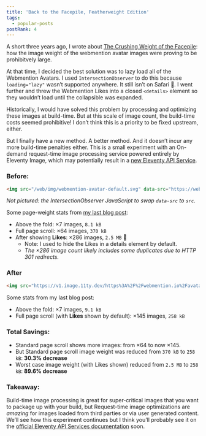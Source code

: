 ```yaml
---
title: 'Back to the Facepile, Featherweight Edition'
tags:
  - popular-posts
postRank: 4
---
```

A short three years ago, I wrote about [The Crushing Weight of the Facepile](/web/facepile/): how the image weight of the webmention avatar images were proving to be prohibitvely large.

At that time, I decided the best solution was to lazy load all of the Webmention Avatars. I used `IntersectionObserver` to do this because `loading="lazy"` wasn’t supported anywhere. It still isn’t on Safari 😬. I went further and threw the Webmention Likes into a closed `<details>` element so they wouldn’t load until the collapsible was expanded.

Historically, I would have solved this problem by processing and optimizing these images at build-time. But at this scale of image count, the build-time costs seemed prohibitive! I don’t think this is a priority to be fixed upstream, either.

But I finally have a new method. A better method. And it doesn’t incur any more build-time penalties either. This is a small experiment with an On-demand request-time image processing service powered entirely by Eleventy Image, which may potentially result in a [new Eleventy API Service](https://www.11ty.dev/docs/api-services/).

### Before:

```html
<img src="/web/img/webmention-avatar-default.svg" data-src="https://webmention.io/avatar/pbs.twimg.com/cab6e1447b539bc1d7eaf6e260288f220792168c7be20e38ee6504517cde999d.jpg" alt="A Person’s Name" width="48" height="48">
```

_Not pictured: the IntersectionObserver JavaScript to swap `data-src` to `src`._

Some page-weight stats from [my last blog post](/web/trailing-slash/):

* Above the fold: ×7 images, `8.1 kB`
* Full page scroll: ×64 images, `370 kB`
* After showing **Likes**: ×286 images, `2.5 MB` 😬
  * Note: I used to hide the Likes in a details element by default.
  * _The ×286 image count likely includes some duplicates due to HTTP 301 redirects._

### After

```html
<img src="https://v1.image.11ty.dev/https%3A%2F%2Fwebmention.io%2Favatar%2Fpbs.twimg.com%2Fa4b4ceb1e1566f3e65d866ac64d8d7c1d615f927ebd0c31a7395b8fe5d2be852.jpg/jpeg/72/" alt="A Person’s Name" width="48" height="48" loading="lazy" decoding="async">
```

Some stats from my last blog post:

* Above the fold: ×7 images, `9.1 kB`
* Full page scroll (with **Likes** shown by default): ×145 images, `258 kB`

### Total Savings:

* Standard page scroll shows more images: from ×64 to now ×145.
* But Standard page scroll image weight was reduced from `370 kB` to `258 kB`: **30.3% decrease**
* Worst case image weight (with Likes shown) reduced from `2.5 MB` to `258 kB`: **89.6% decrease**

### Takeaway:

Build-time image processing is great for super-critical images that you want to package up with your build, but Request-time image optimizations are *amazing* for images loaded from third parties or via user generated content. We’ll see how this experiment continues but I think you’ll probably see it on the [official Eleventy API Services documentation](https://www.11ty.dev/docs/api-services/) soon.
